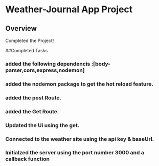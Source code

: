 # Weather-Journal App Project

## Overview
Completed the Project!

##Completed Tasks
### added the following dependencis :[body-parser,cors,express,nodemon]  
### added the nodemon package to get the hot reload feature.  
### added the post Route.     
### added the Get Route.   
### Updated the Ui using the get.  
### Connected to the weather site using the api key & baseUrl.   
### Initialzed the server using the port number 3000 and a callback function  



